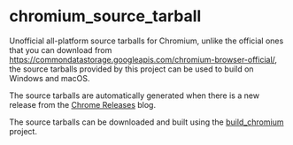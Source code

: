 # chromium_source_tarball

Unofficial all-platform source tarballs for Chromium, unlike the official ones
that you can download from
https://commondatastorage.googleapis.com/chromium-browser-official/, the source
tarballs provided by this project can be used to build on Windows and macOS.

The source tarballs are automatically generated when there is a new release
from the [Chrome Releases](https://chromereleases.googleblog.com) blog.

The source tarballs can be downloaded and built using the
[build_chromium](https://github.com/photoionization/build_chromium) project.
